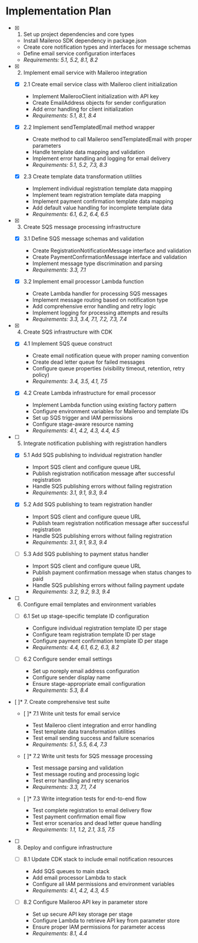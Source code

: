 # Implementation Plan

- [x] 1. Set up project dependencies and core types
  - Install Maileroo SDK dependency in package.json
  - Create core notification types and interfaces for message schemas
  - Define email service configuration interfaces
  - _Requirements: 5.1, 5.2, 8.1, 8.2_

- [x] 2. Implement email service with Maileroo integration
  - [x] 2.1 Create email service class with Maileroo client initialization
    - Implement MailerooClient initialization with API key
    - Create EmailAddress objects for sender configuration
    - Add error handling for client initialization
    - _Requirements: 5.1, 8.1, 8.4_

  - [x] 2.2 Implement sendTemplatedEmail method wrapper
    - Create method to call Maileroo sendTemplatedEmail with proper parameters
    - Handle template data mapping and validation
    - Implement error handling and logging for email delivery
    - _Requirements: 5.1, 5.2, 7.3, 8.3_

  - [x] 2.3 Create template data transformation utilities
    - Implement individual registration template data mapping
    - Implement team registration template data mapping  
    - Implement payment confirmation template data mapping
    - Add default value handling for incomplete template data
    - _Requirements: 6.1, 6.2, 6.4, 6.5_

- [x] 3. Create SQS message processing infrastructure
  - [x] 3.1 Define SQS message schemas and validation
    - Create RegistrationNotificationMessage interface and validation
    - Create PaymentConfirmationMessage interface and validation
    - Implement message type discrimination and parsing
    - _Requirements: 3.3, 7.1_

  - [x] 3.2 Implement email processor Lambda function
    - Create Lambda handler for processing SQS messages
    - Implement message routing based on notification type
    - Add comprehensive error handling and retry logic
    - Implement logging for processing attempts and results
    - _Requirements: 3.3, 3.4, 7.1, 7.2, 7.3, 7.4_

- [x] 4. Create SQS infrastructure with CDK
  - [x] 4.1 Implement SQS queue construct
    - Create email notification queue with proper naming convention
    - Create dead letter queue for failed messages
    - Configure queue properties (visibility timeout, retention, retry policy)
    - _Requirements: 3.4, 3.5, 4.1, 7.5_

  - [x] 4.2 Create Lambda infrastructure for email processor
    - Implement Lambda function using existing factory pattern
    - Configure environment variables for Maileroo and template IDs
    - Set up SQS trigger and IAM permissions
    - Configure stage-aware resource naming
    - _Requirements: 4.1, 4.2, 4.3, 4.4, 4.5_

- [ ] 5. Integrate notification publishing with registration handlers
  - [x] 5.1 Add SQS publishing to individual registration handler
    - Import SQS client and configure queue URL
    - Publish registration notification message after successful registration
    - Handle SQS publishing errors without failing registration
    - _Requirements: 3.1, 9.1, 9.3, 9.4_

  - [x] 5.2 Add SQS publishing to team registration handler
    - Import SQS client and configure queue URL
    - Publish team registration notification message after successful registration
    - Handle SQS publishing errors without failing registration
    - _Requirements: 3.1, 9.1, 9.3, 9.4_

  - [ ] 5.3 Add SQS publishing to payment status handler
    - Import SQS client and configure queue URL
    - Publish payment confirmation message when status changes to paid
    - Handle SQS publishing errors without failing payment update
    - _Requirements: 3.2, 9.2, 9.3, 9.4_

- [ ] 6. Configure email templates and environment variables
  - [ ] 6.1 Set up stage-specific template ID configuration
    - Configure individual registration template ID per stage
    - Configure team registration template ID per stage
    - Configure payment confirmation template ID per stage
    - _Requirements: 4.4, 6.1, 6.2, 6.3, 8.2_

  - [ ] 6.2 Configure sender email settings
    - Set up noreply email address configuration
    - Configure sender display name
    - Ensure stage-appropriate email configuration
    - _Requirements: 5.3, 8.4_

- [ ]* 7. Create comprehensive test suite
  - [ ]* 7.1 Write unit tests for email service
    - Test Maileroo client integration and error handling
    - Test template data transformation utilities
    - Test email sending success and failure scenarios
    - _Requirements: 5.1, 5.5, 6.4, 7.3_

  - [ ]* 7.2 Write unit tests for SQS message processing
    - Test message parsing and validation
    - Test message routing and processing logic
    - Test error handling and retry scenarios
    - _Requirements: 3.3, 7.1, 7.4_

  - [ ]* 7.3 Write integration tests for end-to-end flow
    - Test complete registration to email delivery flow
    - Test payment confirmation email flow
    - Test error scenarios and dead letter queue handling
    - _Requirements: 1.1, 1.2, 2.1, 3.5, 7.5_

- [ ] 8. Deploy and configure infrastructure
  - [ ] 8.1 Update CDK stack to include email notification resources
    - Add SQS queues to main stack
    - Add email processor Lambda to stack
    - Configure all IAM permissions and environment variables
    - _Requirements: 4.1, 4.2, 4.3, 4.5_

  - [ ] 8.2 Configure Maileroo API key in parameter store
    - Set up secure API key storage per stage
    - Configure Lambda to retrieve API key from parameter store
    - Ensure proper IAM permissions for parameter access
    - _Requirements: 8.1, 4.4_
